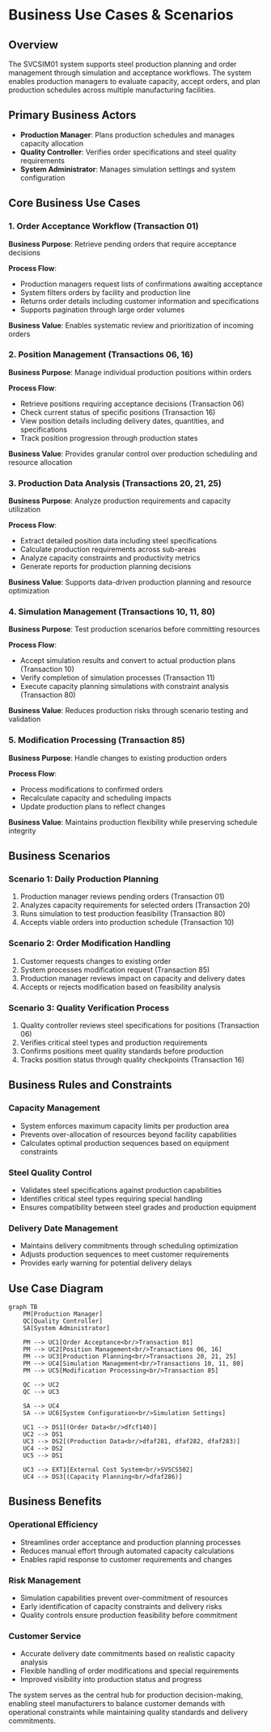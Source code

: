 # Business Use Cases & Scenarios

## Overview

The SVCSIM01 system supports steel production planning and order management through simulation and acceptance workflows. The system enables production managers to evaluate capacity, accept orders, and plan production schedules across multiple manufacturing facilities.

## Primary Business Actors

- **Production Manager**: Plans production schedules and manages capacity allocation
- **Quality Controller**: Verifies order specifications and steel quality requirements
- **System Administrator**: Manages simulation settings and system configuration

## Core Business Use Cases

### 1. Order Acceptance Workflow (Transaction 01)
**Business Purpose**: Retrieve pending orders that require acceptance decisions

**Process Flow**:
- Production managers request lists of confirmations awaiting acceptance
- System filters orders by facility and production line
- Returns order details including customer information and specifications
- Supports pagination through large order volumes

**Business Value**: Enables systematic review and prioritization of incoming orders

### 2. Position Management (Transactions 06, 16)
**Business Purpose**: Manage individual production positions within orders

**Process Flow**:
- Retrieve positions requiring acceptance decisions (Transaction 06)
- Check current status of specific positions (Transaction 16)
- View position details including delivery dates, quantities, and specifications
- Track position progression through production states

**Business Value**: Provides granular control over production scheduling and resource allocation

### 3. Production Data Analysis (Transactions 20, 21, 25)
**Business Purpose**: Analyze production requirements and capacity utilization

**Process Flow**:
- Extract detailed position data including steel specifications
- Calculate production requirements across sub-areas
- Analyze capacity constraints and productivity metrics
- Generate reports for production planning decisions

**Business Value**: Supports data-driven production planning and resource optimization

### 4. Simulation Management (Transactions 10, 11, 80)
**Business Purpose**: Test production scenarios before committing resources

**Process Flow**:
- Accept simulation results and convert to actual production plans (Transaction 10)
- Verify completion of simulation processes (Transaction 11)
- Execute capacity planning simulations with constraint analysis (Transaction 80)

**Business Value**: Reduces production risks through scenario testing and validation

### 5. Modification Processing (Transaction 85)
**Business Purpose**: Handle changes to existing production orders

**Process Flow**:
- Process modifications to confirmed orders
- Recalculate capacity and scheduling impacts
- Update production plans to reflect changes

**Business Value**: Maintains production flexibility while preserving schedule integrity

## Business Scenarios

### Scenario 1: Daily Production Planning
1. Production manager reviews pending orders (Transaction 01)
2. Analyzes capacity requirements for selected orders (Transaction 20)
3. Runs simulation to test production feasibility (Transaction 80)
4. Accepts viable orders into production schedule (Transaction 10)

### Scenario 2: Order Modification Handling
1. Customer requests changes to existing order
2. System processes modification request (Transaction 85)
3. Production manager reviews impact on capacity and delivery dates
4. Accepts or rejects modification based on feasibility analysis

### Scenario 3: Quality Verification Process
1. Quality controller reviews steel specifications for positions (Transaction 06)
2. Verifies critical steel types and production requirements
3. Confirms positions meet quality standards before production
4. Tracks position status through quality checkpoints (Transaction 16)

## Business Rules and Constraints

### Capacity Management
- System enforces maximum capacity limits per production area
- Prevents over-allocation of resources beyond facility capabilities
- Calculates optimal production sequences based on equipment constraints

### Steel Quality Control
- Validates steel specifications against production capabilities
- Identifies critical steel types requiring special handling
- Ensures compatibility between steel grades and production equipment

### Delivery Date Management
- Maintains delivery commitments through scheduling optimization
- Adjusts production sequences to meet customer requirements
- Provides early warning for potential delivery delays

## Use Case Diagram

```mermaid
graph TB
    PM[Production Manager]
    QC[Quality Controller]
    SA[System Administrator]
    
    PM --> UC1[Order Acceptance<br/>Transaction 01]
    PM --> UC2[Position Management<br/>Transactions 06, 16]
    PM --> UC3[Production Planning<br/>Transactions 20, 21, 25]
    PM --> UC4[Simulation Management<br/>Transactions 10, 11, 80]
    PM --> UC5[Modification Processing<br/>Transaction 85]
    
    QC --> UC2
    QC --> UC3
    
    SA --> UC4
    SA --> UC6[System Configuration<br/>Simulation Settings]
    
    UC1 --> DS1[(Order Data<br/>dfcf140)]
    UC2 --> DS1
    UC3 --> DS2[(Production Data<br/>dfaf281, dfaf282, dfaf283)]
    UC4 --> DS2
    UC5 --> DS1
    
    UC3 --> EXT1[External Cost System<br/>SVSCS502]
    UC4 --> DS3[(Capacity Planning<br/>dfaf286)]
```

## Business Benefits

### Operational Efficiency
- Streamlines order acceptance and production planning processes
- Reduces manual effort through automated capacity calculations
- Enables rapid response to customer requirements and changes

### Risk Management
- Simulation capabilities prevent over-commitment of resources
- Early identification of capacity constraints and delivery risks
- Quality controls ensure production feasibility before commitment

### Customer Service
- Accurate delivery date commitments based on realistic capacity analysis
- Flexible handling of order modifications and special requirements
- Improved visibility into production status and progress

The system serves as the central hub for production decision-making, enabling steel manufacturers to balance customer demands with operational constraints while maintaining quality standards and delivery commitments.